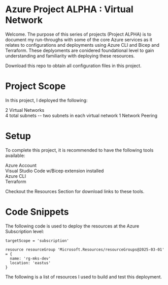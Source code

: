 # Azure Project ALPHA : Virtual Network
Welcome. The purpose of this series of projects (Project ALPHA) is to document my run-throughs with some of the core Azure services as it relates to configurations and deployments using Azure CLI and Bicep and Terraform. These deplyoments are conidered foundational level to gain understanding and familiarity with deploying these resources.

Download this repo to obtain all configuration files in this project.

# Project Scope
In this project, I deployed the following:

2 Virtual Networks  
4 total subnets -- two subnets in each virtual network
1 Network Peering

# Setup
To complete this project, it is recommended to have the following tools available:

Azure Account  
Visual Studio Code w/Bicep extension installed  
Azure CLI  
Terraform  

Checkout the Resources Section for download links to these tools.

# Code Snippets

The following code is used to deploy the resources at the Azure Subscription level:
```bicep
targetScope = 'subscription'

resource resourceGroup 'Microsoft.Resources/resourceGroups@2025-03-01' = {
  name: 'rg-mks-dev'
  location: 'eastus'
}
```

The following is a list of resources I used to build and test this deployment.
